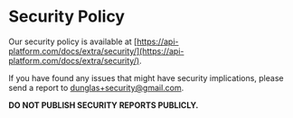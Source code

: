Security Policy
===============

Our security policy is available at [https://api-platform.com/docs/extra/security/](https://api-platform.com/docs/extra/security/).

If you have found any issues that might have security implications, please send a report to dunglas+security@gmail.com.

**DO NOT PUBLISH SECURITY REPORTS PUBLICLY.**
